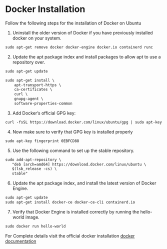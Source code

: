 # Docker Installation
Follow the following steps for the installation of Docker on Ubuntu

1. Uninstall the older version of Docker if you have previously installed docker on your system.
```diff
sudo apt-get remove docker docker-engine docker.io containerd runc
```
2. Update the apt package index and install packages to allow apt to use a repository over.
```diff
sudo apt-get update
```
```diff
sudo apt-get install \
    apt-transport-https \
    ca-certificates \
    curl \
    gnupg-agent \
    software-properties-common
```
3. Add Docker’s official GPG key:
```diff
curl -fsSL https://download.docker.com/linux/ubuntu/gpg | sudo apt-key add -
```
4. Now make sure to verify that GPG key is installed properly
```diff
sudo apt-key fingerprint 0EBFCD88
```
5. Use the following command to set up the stable repository.
```diff
sudo add-apt-repository \
   "deb [arch=amd64] https://download.docker.com/linux/ubuntu \
   $(lsb_release -cs) \
   stable"
```
6. Update the apt package index, and install the latest version of Docker Engine.
```diff
sudo apt-get update
sudo apt-get install docker-ce docker-ce-cli containerd.io
```
7. Verify that Docker Engine is installed correctly by running the hello-world image.
```diff
sudo docker run hello-world
```

For Complete details visit the official docker installation
[docker documentation](https://docs.docker.com/engine/install/ubuntu/)
